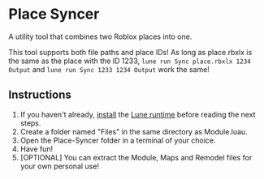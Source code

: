 # Place Syncer
A utility tool that combines two Roblox places into one.

This tool supports both file paths and place IDs! As long as place.rbxlx is the same as the place with the ID 1233, `lune run Sync place.rbxlx 1234 Output` and `lune run Sync 1233 1234 Output` work the same!

## Instructions
1. If you haven't already, [install](https://lune-org.github.io/docs/getting-started/1-installation) the [Lune runtime](https://github.com/lune-org/lune) before reading the next steps.
2. Create a folder named "Files" in the same directory as Module.luau.
3. Open the Place-Syncer folder in a terminal of your choice.
4. Have fun!
5. [OPTIONAL] You can extract the Module, Maps and Remodel files for your own personal use!